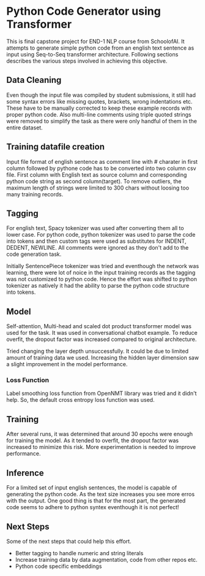 # Python Code Generator using Transformer 
This is final capstone project for END-1 NLP course from SchoolofAI. It attempts to generate simple python code from an english text sentence as input using Seq-to-Seq transformer architecture. Following sections describes the various steps involved in achieving this objective.

## Data Cleaning
Even though the input file was compiled by student submissions, it still had some syntax errors like missing quotes, brackets, wrong indentations etc. These have to be manually corrected to keep these example records with proper python code. Also multi-line comments using triple quoted strings were removed to simplify the task as there were only handful of them in the entire dataset.

## Training datafile creation
Input file format of english sentence as comment line with # charater in first column followed by pythone code has to be converted into two column csv file. First column with English text as source column and corresponding python code string as second column(target). To remove outliers, the maximum length of strings were limited to 300 chars without loosing too many training records.

## Tagging
For english text, Spacy tokenizer was used after converting them all to lower case.
For python code, python tokenizer was used to parse the code into tokens and then custom tags were used as substitutes for INDENT, DEDENT, NEWLINE. All comments were ignored as they don't add to the code generation task.

Initially SentencePiece tokenizer was tried and eventhough the network was learning, there were lot of noice in the input training records as the tagging was not customized to python code. Hence the effort was shifted to python tokenizer as natively it had the ability to parse the python code structure into tokens.

## Model
Self-attention, Multi-head and scaled dot product  transformer model was used for the task. It was used in conversational chatbot example. To reduce overfit, the dropout factor was increased compared to original architecture.

Tried changing the layer depth unsuccessfully. It could be due to limited amount of training data we used. Increasing the hidden layer dimension saw a slight improvement in the model performance. 

### Loss Function
Label smoothing loss function from OpenNMT library was tried and it didn't help. So, the default cross entropy loss function was used.

## Training
After several runs, it was determined that around 30 epochs were enough for training the model. As it tended to overfit, the dropout factor was increased to minimize this risk. More experimentation is needed to improve performance.

## Inference
For a limited set of input english sentences, the model is capable of generating the python code. As the text size increases you see more erros with the output. One good thing is that for the most part, the generated code seems to adhere to python syntex eventhough it is not perfect! 

## Next Steps
Some of the next steps that could help this effort.

- Better tagging to handle numeric and string literals 
- Increase training data by data augmentation, code from other repos etc.
- Python code specific embeddings 